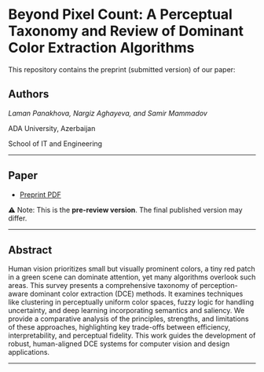 # Beyond Pixel Count: A Perceptual Taxonomy and Review of Dominant Color Extraction Algorithms

This repository contains the preprint (submitted version) of our paper:

 ## Authors
_Laman Panakhova, Nargiz Aghayeva, and Samir Mammadov_ 

ADA University, Azerbaijan 

School of IT and Engineering

---

## Paper
- [Preprint PDF](./paper/preprint.pdf)

⚠️ Note: This is the **pre-review version**. The final published version may differ.

---

## Abstract
Human vision prioritizes small but visually prominent colors, a tiny red patch in a green scene can dominate attention, yet many algorithms overlook such areas. This survey presents a comprehensive taxonomy of perception-aware dominant color extraction (DCE) methods. It examines techniques like clustering in perceptually uniform color spaces, fuzzy logic for handling uncertainty, and deep learning incorporating semantics and saliency. We provide a comparative analysis of the principles, strengths, and limitations of these approaches, highlighting key trade-offs between efficiency, interpretability, and perceptual fidelity. This work guides the development of robust, human-aligned DCE systems for computer vision and design applications.

---

